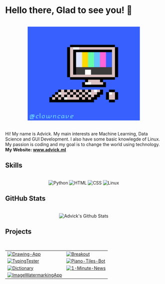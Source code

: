 <h1> Hello there, Glad to see you! 👋 </h1>
<br>
<div align = "center">
    <img width="360" height="300" alt="Computer" src="computer.gif">
</div>
<br>
<p> Hi! My name is Advick. My main interests are Machine Learning, Data Science and GUI Development. I also have some basic knowlegde of Linux. My passion is coding and my goal is to change the world using technology. <strong>My Website: <a href="https://www.advick.ml/">www.advick.ml</a></strong></p>

<!-- Skills -->
<h2>Skills</h2>
<br>
<div align = "center">
    <img alt="Python" src="https://img.shields.io/badge/Python-1C1E26?style=for-the-badge&logo=python&labelColor=1C1E26">
    <img alt="HTML" src="https://img.shields.io/badge/HTML-1C1E26?style=for-the-badge&logo=html5&labelColor=1C1E26">
    <img alt="CSS" src="https://img.shields.io/badge/CSS-1C1E26?style=for-the-badge&logo=CSS3&labelColor=1C1E26">
    <img alt="Linux" src="https://img.shields.io/badge/Linux-1C1E26?style=for-the-badge&logo=linux&labelColor=1C1E26">
</div>

<!-- Github Stats -->
<h2>GitHub Stats</h2>
<br>
<div align = "center">
    <img alt = "Advick's Github Stats" src = "https://github-readme-stats.vercel.app/api?username=AdvickV&show_icons=true&title_color=27D796&icon_color=B877DB&text_color=F9CBBE&bg_color=1C1E26">
</div>

<!-- Projects -->
<h2>Projects</h2>
<br>
<div align = "center">
    <table>
        <tr>
        <td><a href="https://github.com/AdvickV/Drawing-App" target="_blank">
            <img alt="Drawing-App" src="https://github-readme-stats.vercel.app/api/pin/?username=AdvickV&repo=Drawing-App&show_icons=true&title_color=27D796&icon_color=B877DB&text_color=F9CBBE&bg_color=1C1E26">
        </a></td>
        <td><a href="https://github.com/AdvickV/Breakout" target="_blank">
            <img alt="Breakout" src="https://github-readme-stats.vercel.app/api/pin/?username=AdvickV&repo=Breakout&show_icons=true&title_color=27D796&icon_color=B877DB&text_color=F9CBBE&bg_color=1C1E26">
        </a></td>
        </tr>
        <tr>
        <td><a href="https://github.com/AdvickV/TypingTester" target="_blank">
            <img alt="TypingTester" src="https://github-readme-stats.vercel.app/api/pin/?username=AdvickV&repo=TypingTester&show_icons=true&title_color=27D796&icon_color=B877DB&text_color=F9CBBE&bg_color=1C1E26">
        </a></td>
        <td><a href="https://github.com/AdvickV/Piano-Tiles-Bot" target="_blank">
            <img alt="Piano-Tiles-Bot" src="https://github-readme-stats.vercel.app/api/pin/?username=AdvickV&repo=Piano-Tiles-Bot&show_icons=true&title_color=27D796&icon_color=B877DB&text_color=F9CBBE&bg_color=1C1E26">
        </a></td>
        </tr>
        <tr>
        <td><a href="https://github.com/AdvickV/Dictionary" target="_blank">
            <img alt="Dictionary" src="https://github-readme-stats.vercel.app/api/pin/?username=AdvickV&repo=Dictionary&show_icons=true&title_color=27D796&icon_color=B877DB&text_color=F9CBBE&bg_color=1C1E26">
        </a></td>
        <td><a href="https://github.com/AdvickV/1-Minute-News" target="_blank">
            <img alt="1-Minute-News" src="https://github-readme-stats.vercel.app/api/pin/?username=AdvickV&repo=1-Minute-News&show_icons=true&title_color=27D796&icon_color=B877DB&text_color=F9CBBE&bg_color=1C1E26">
        </a></td>
        </tr>
        <tr>
        <td><a href="https://github.com/AdvickV/ImageWatermarkingApp" target="_blank">
            <img alt="ImageWatermarkingApp" src="https://github-readme-stats.vercel.app/api/pin/?username=AdvickV&repo=ImageWatermarkingApp&show_icons=true&title_color=27D796&icon_color=B877DB&text_color=F9CBBE&bg_color=1C1E26">
        </a></td>
        </tr>  
    </table>
</div>

